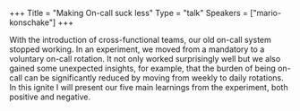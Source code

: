+++
Title = "Making On-call suck less"
Type = "talk"
Speakers = ["mario-konschake"]
+++

With the introduction of cross-functional teams, our old on-call system stopped working. In an experiment, we moved from a mandatory to a voluntary on-call rotation. It not only worked surprisingly well but we also gained some unexpected insights, for example, that the burden of being on-call can be significantly reduced by moving from weekly to daily rotations. In this ignite I will present our five main learnings from the experiment, both positive and negative.
